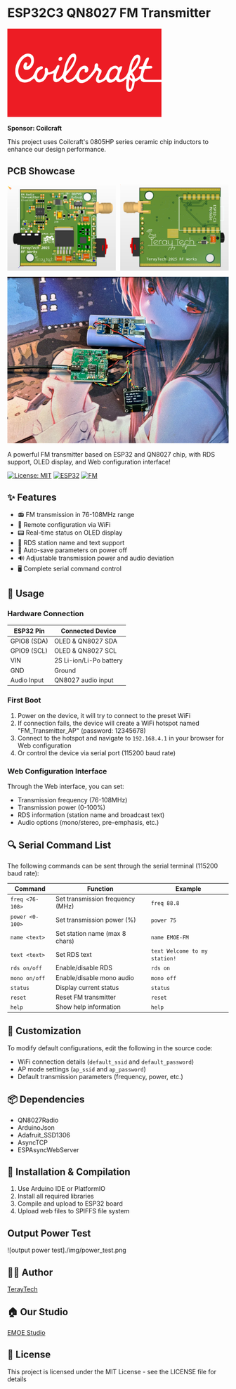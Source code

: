 # ESP32C3 QN8027 FM Transmitter

![Coilcraft logo](./img/coilcraft_logo.png)

**Sponsor: Coilcraft**

This project uses Coilcraft's 0805HP series ceramic chip inductors to enhance our design performance.

## PCB Showcase

<div style="display: flex; justify-content: space-between;">
  <img src="img/pcb_front.png" width="49%" alt="PCB Front"/>
  <img src="img/pcb_back.png" width="49%" alt="PCB Back"/>
</div>

![FM Transmitter](./img/fmtx.png)

A powerful FM transmitter based on ESP32 and QN8027 chip, with RDS support, OLED display, and Web configuration interface!

[![License: MIT](https://img.shields.io/badge/License-MIT-yellow.svg)](https://opensource.org/licenses/MIT)
[![ESP32](https://img.shields.io/badge/ESP32-WROOM-blue)](https://www.espressif.com/)
[![FM](https://img.shields.io/badge/FM-QN8027-red)](https://www.nxp.com/)

## ✨ Features

- 📻 FM transmission in 76-108MHz range
- 📱 Remote configuration via WiFi
- 📟 Real-time status on OLED display
- 📝 RDS station name and text support
- 💾 Auto-save parameters on power off
- 🔊 Adjustable transmission power and audio deviation
- 🖥️ Complete serial command control

## 📖 Usage

### Hardware Connection

| ESP32 Pin | Connected Device |
| --- | --- |
| GPIO8 (SDA) | OLED & QN8027 SDA |
| GPIO9 (SCL) | OLED & QN8027 SCL |
| VIN | 2S Li-ion/Li-Po battery |
| GND | Ground |
| Audio Input | QN8027 audio input |

### First Boot

1. Power on the device, it will try to connect to the preset WiFi
2. If connection fails, the device will create a WiFi hotspot named "FM_Transmitter_AP" (password: 12345678)
3. Connect to the hotspot and navigate to `192.168.4.1` in your browser for Web configuration
4. Or control the device via serial port (115200 baud rate)

### Web Configuration Interface

Through the Web interface, you can set:
- Transmission frequency (76-108MHz)
- Transmission power (0-100%)
- RDS information (station name and broadcast text)
- Audio options (mono/stereo, pre-emphasis, etc.)

## 🔍 Serial Command List

The following commands can be sent through the serial terminal (115200 baud rate):

| Command | Function | Example |
| --- | --- | --- |
| `freq <76-108>` | Set transmission frequency (MHz) | `freq 88.8` |
| `power <0-100>` | Set transmission power (%) | `power 75` |
| `name <text>` | Set station name (max 8 chars) | `name EMOE-FM` |
| `text <text>` | Set RDS text | `text Welcome to my station!` |
| `rds on/off` | Enable/disable RDS | `rds on` |
| `mono on/off` | Enable/disable mono audio | `mono off` |
| `status` | Display current status | `status` |
| `reset` | Reset FM transmitter | `reset` |
| `help` | Show help information | `help` |

## 🔧 Customization

To modify default configurations, edit the following in the source code:
- WiFi connection details (`default_ssid` and `default_password`)
- AP mode settings (`ap_ssid` and `ap_password`)
- Default transmission parameters (frequency, power, etc.)

## 📦 Dependencies

- QN8027Radio
- ArduinoJson
- Adafruit_SSD1306
- AsyncTCP
- ESPAsyncWebServer

## 🚀 Installation & Compilation

1. Use Arduino IDE or PlatformIO
2. Install all required libraries
3. Compile and upload to ESP32 board
4. Upload web files to SPIFFS file system

## Output Power Test

![output power test]./img/power_test.png

## 👨‍💻 Author

[TerayTech](https://space.bilibili.com/24434095)

## 🏠 Our Studio

[EMOE Studio](https://emoe.xyz/)

## 📜 License

This project is licensed under the MIT License - see the LICENSE file for details
